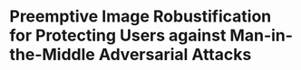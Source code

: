 # Preemptive Image Robustification for Protecting Users against Man-in-the-Middle Adversarial Attacks
